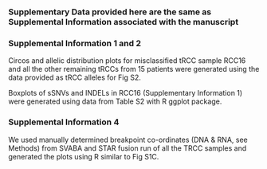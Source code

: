 ### Supplementary Data provided here are the same as Supplemental Information associated with the manuscript

### Supplemental Information 1 and 2

Circos and allelic distribution plots for misclassified tRCC sample RCC16 and all the other remaining tRCCs from 15 patients were generated using the data provided as tRCC alleles for Fig S2.

Boxplots of sSNVs and INDELs in RCC16 (Supplementary Information 1) were generated using data from Table S2 with R ggplot package.

### Supplemental Information 4

We used manually determined breakpoint co-ordinates (DNA & RNA, see Methods) from SVABA and STAR fusion run of all the TRCC samples and generated the plots using R similar to Fig S1C.
